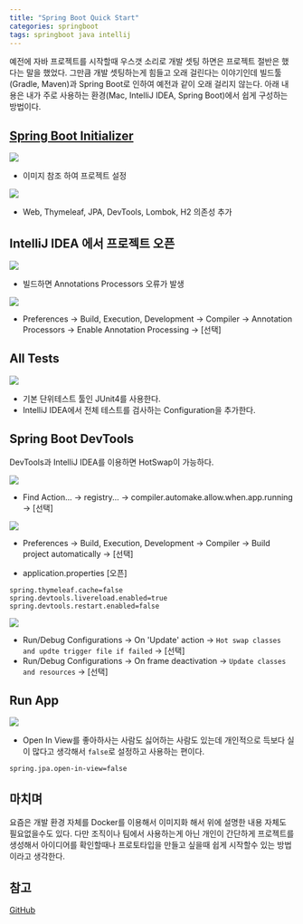 ```yaml
---
title: "Spring Boot Quick Start"
categories: springboot
tags: springboot java intellij
---
```


예전에 자바 프로젝트를 시작할때 우스갯 소리로 개발 셋팅 하면은 프로젝트 절반은 했다는 말을 했었다.
그만큼 개발 셋팅하는게 힘들고 오래 걸린다는 이야기인데 빌드툴(Gradle, Maven)과 Spring Boot로 인하여
예전과 같이 오래 걸리지 않는다.
아래 내용은 내가 주로 사용하는 환경(Mac, IntelliJ IDEA, Spring Boot)에서 쉽게 구성하는 방법이다.

## [Spring Boot Initializer](https://start.spring.io)
![](/assets/images/2019-11-17/Spring%20Initializr%2001.png)
- 이미지 참조 하여 프로젝트 설정

![](/assets/images/2019-11-17/Spring%20Initializr%2002.png)
- Web, Thymeleaf, JPA, DevTools, Lombok, H2 의존성 추가

## IntelliJ IDEA 에서 프로젝트 오픈
![](/assets/images/2019-11-17/Spring%20Initializr%2003.png)
- 빌드하면 Annotations Processors 오류가 발생

![](/assets/images/2019-11-17/Spring%20Initializr%2004.png)
- Preferences -> Build, Execution, Development -> Compiler -> Annotation Processors -> Enable Annotation Processing -> [선택]

## All Tests
![](/assets/images/2019-11-17/Spring%20Initializr%2005.png)
- 기본 단위테스트 툴인 JUnit4를 사용한다.
- IntelliJ IDEA에서 전체 테스트를 검사하는 Configuration을 추가한다.

## Spring Boot DevTools
DevTools과 IntelliJ IDEA를 이용하면 HotSwap이 가능하다.

![](/assets/images/2019-11-17/Spring%20Initializr%2006-1.png)
- Find Action... -> registry... -> compiler.automake.allow.when.app.running -> [선택]

![](/assets/images/2019-11-17/Spring%20Initializr%2006-2.png)
- Preferences -> Build, Execution, Development -> Compiler -> Build project automatically -> [선택]

- application.properties [오픈]
```
spring.thymeleaf.cache=false
spring.devtools.livereload.enabled=true
spring.devtools.restart.enabled=false
```

![](/assets/images/2019-11-17/Spring%20Initializr%2006-3.png)
- Run/Debug Configurations -> On 'Update' action -> `Hot swap classes and updte trigger file if failed` -> [선택]
- Run/Debug Configurations -> On frame deactivation -> `Update classes and resources` -> [선택]

## Run App
![](/assets/images/2019-11-17/Spring%20Initializr%2007.png)
- Open In View를 좋아하사는 사람도 싫어하는 사람도 있는데 개인적으로 득보다 실이 많다고 생각해서 `false`로 설정하고 사용하는 편이다.
```
spring.jpa.open-in-view=false
```

## 마치며
요즘은 개발 환경 자체를 Docker를 이용해서 이미지화 해서 위에 설명한 내용 자체도 필요없을수도 있다.
다만 조직이나 팀에서 사용하는게 아닌 개인이 간단하게 프로젝트를 생성해서 아이디어를 확인할때나 프로토타입을 만들고 싶을때
쉽게 시작할수 있는 방법이라고 생각한다.

## 참고
[GitHub](https://github.com/daejoon/spring-boot-quick-start)
